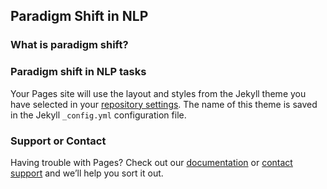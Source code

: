 ## Paradigm Shift in NLP



### What is paradigm shift?



### Paradigm shift in NLP tasks

Your Pages site will use the layout and styles from the Jekyll theme you have selected in your [repository settings](https://github.com/txsun1997/nlp-paradigm-shift/settings/pages). The name of this theme is saved in the Jekyll `_config.yml` configuration file.

### Support or Contact

Having trouble with Pages? Check out our [documentation](https://docs.github.com/categories/github-pages-basics/) or [contact support](https://support.github.com/contact) and we’ll help you sort it out.

